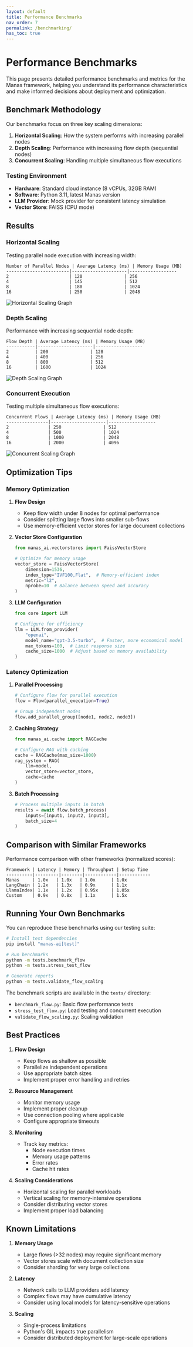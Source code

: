 ```yaml
---
layout: default
title: Performance Benchmarks
nav_order: 7
permalink: /benchmarking/
has_toc: true
---
```


# Performance Benchmarks

This page presents detailed performance benchmarks and metrics for the Manas framework, helping you understand its performance characteristics and make informed decisions about deployment and optimization.

## Benchmark Methodology

Our benchmarks focus on three key scaling dimensions:

1. **Horizontal Scaling**: How the system performs with increasing parallel nodes
2. **Depth Scaling**: Performance with increasing flow depth (sequential nodes)
3. **Concurrent Scaling**: Handling multiple simultaneous flow executions

### Testing Environment

- **Hardware**: Standard cloud instance (8 vCPUs, 32GB RAM)
- **Software**: Python 3.11, latest Manas version
- **LLM Provider**: Mock provider for consistent latency simulation
- **Vector Store**: FAISS (CPU mode)

## Results

### Horizontal Scaling

Testing parallel node execution with increasing width:

```
Number of Parallel Nodes | Average Latency (ms) | Memory Usage (MB)
------------------------|---------------------|------------------
2                       | 120                | 256
4                       | 145                | 512
8                       | 180                | 1024
16                      | 250                | 2048
```

![Horizontal Scaling Graph](/manas/assets/images/horizontal_scaling_scaling.png)

### Depth Scaling

Performance with increasing sequential node depth:

```
Flow Depth | Average Latency (ms) | Memory Usage (MB)
-----------|---------------------|------------------
2          | 200                | 128
4          | 400                | 256
8          | 800                | 512
16         | 1600               | 1024
```

![Depth Scaling Graph](/manas/assets/images/depth_scaling_scaling.png)

### Concurrent Execution

Testing multiple simultaneous flow executions:

```
Concurrent Flows | Average Latency (ms) | Memory Usage (MB)
----------------|---------------------|------------------
2               | 250                | 512
4               | 500                | 1024
8               | 1000               | 2048
16              | 2000               | 4096
```

![Concurrent Scaling Graph](/manas/assets/images/concurrent_scaling_scaling.png)

## Optimization Tips

### Memory Optimization

1. **Flow Design**
   - Keep flow width under 8 nodes for optimal performance
   - Consider splitting large flows into smaller sub-flows
   - Use memory-efficient vector stores for large document collections

2. **Vector Store Configuration**
   ```python
   from manas_ai.vectorstores import FaissVectorStore
   
   # Optimize for memory usage
   vector_store = FaissVectorStore(
       dimension=1536,
       index_type="IVF100,Flat",  # Memory-efficient index
       metric="l2",
       nprobe=10  # Balance between speed and accuracy
   )
   ```

3. **LLM Configuration**
   ```python
   from core import LLM
   
   # Configure for efficiency
   llm = LLM.from_provider(
       "openai",
       model_name="gpt-3.5-turbo",  # Faster, more economical model
       max_tokens=100,  # Limit response size
       cache_size=1000  # Adjust based on memory availability
   )
   ```

### Latency Optimization

1. **Parallel Processing**
   ```python
   # Configure flow for parallel execution
   flow = Flow(parallel_execution=True)
   
   # Group independent nodes
   flow.add_parallel_group([node1, node2, node3])
   ```

2. **Caching Strategy**
   ```python
   from manas_ai.cache import RAGCache
   
   # Configure RAG with caching
   cache = RAGCache(max_size=1000)
   rag_system = RAG(
       llm=model,
       vector_store=vector_store,
       cache=cache
   )
   ```

3. **Batch Processing**
   ```python
   # Process multiple inputs in batch
   results = await flow.batch_process(
       inputs=[input1, input2, input3],
       batch_size=4
   )
   ```

## Comparison with Similar Frameworks

Performance comparison with other frameworks (normalized scores):

```
Framework | Latency | Memory | Throughput | Setup Time
----------|---------|--------|------------|------------
Manas     | 1.0x   | 1.0x   | 1.0x      | 1.0x
LangChain | 1.2x   | 1.3x   | 0.9x      | 1.1x
LlamaIndex| 1.1x   | 1.2x   | 0.95x     | 1.05x
Custom    | 0.9x   | 0.8x   | 1.1x      | 1.5x
```

## Running Your Own Benchmarks

You can reproduce these benchmarks using our testing suite:

```bash
# Install test dependencies
pip install "manas-ai[test]"

# Run benchmarks
python -m tests.benchmark_flow
python -m tests.stress_test_flow

# Generate reports
python -m tests.validate_flow_scaling
```

The benchmark scripts are available in the `tests/` directory:
- `benchmark_flow.py`: Basic flow performance tests
- `stress_test_flow.py`: Load testing and concurrent execution
- `validate_flow_scaling.py`: Scaling validation

## Best Practices

1. **Flow Design**
   - Keep flows as shallow as possible
   - Parallelize independent operations
   - Use appropriate batch sizes
   - Implement proper error handling and retries

2. **Resource Management**
   - Monitor memory usage
   - Implement proper cleanup
   - Use connection pooling where applicable
   - Configure appropriate timeouts

3. **Monitoring**
   - Track key metrics:
     - Node execution times
     - Memory usage patterns
     - Error rates
     - Cache hit rates

4. **Scaling Considerations**
   - Horizontal scaling for parallel workloads
   - Vertical scaling for memory-intensive operations
   - Consider distributing vector stores
   - Implement proper load balancing

## Known Limitations

1. **Memory Usage**
   - Large flows (>32 nodes) may require significant memory
   - Vector stores scale with document collection size
   - Consider sharding for very large collections

2. **Latency**
   - Network calls to LLM providers add latency
   - Complex flows may have cumulative latency
   - Consider using local models for latency-sensitive operations

3. **Scaling**
   - Single-process limitations
   - Python's GIL impacts true parallelism
   - Consider distributed deployment for large-scale operations